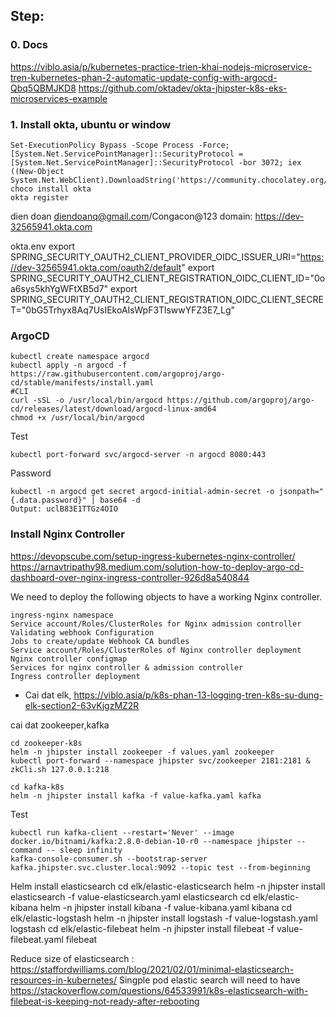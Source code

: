 ## Step:
### 0. Docs
https://viblo.asia/p/kubernetes-practice-trien-khai-nodejs-microservice-tren-kubernetes-phan-2-automatic-update-config-with-argocd-Qbq5QBMJKD8
https://github.com/oktadev/okta-jhipster-k8s-eks-microservices-example

### 1. Install okta, ubuntu or window
    Set-ExecutionPolicy Bypass -Scope Process -Force; [System.Net.ServicePointManager]::SecurityProtocol = [System.Net.ServicePointManager]::SecurityProtocol -bor 3072; iex ((New-Object System.Net.WebClient).DownloadString('https://community.chocolatey.org/install.ps1'))
    choco install okta
    okta register
dien doan diendoanq@gmail.com/Congacon@123
domain: https://dev-32565941.okta.com

okta.env
    export SPRING_SECURITY_OAUTH2_CLIENT_PROVIDER_OIDC_ISSUER_URI="https://dev-32565941.okta.com/oauth2/default"
    export SPRING_SECURITY_OAUTH2_CLIENT_REGISTRATION_OIDC_CLIENT_ID="0oa6sys5khYgWFtXB5d7"
    export SPRING_SECURITY_OAUTH2_CLIENT_REGISTRATION_OIDC_CLIENT_SECRET="0bG5Trhyx8Aq7UsIEkoAIsWpF3TlswwYFZ3E7_Lg"


### ArgoCD
    kubectl create namespace argocd
    kubectl apply -n argocd -f https://raw.githubusercontent.com/argoproj/argo-cd/stable/manifests/install.yaml
    #CLI 
    curl -sSL -o /usr/local/bin/argocd https://github.com/argoproj/argo-cd/releases/latest/download/argocd-linux-amd64
    chmod +x /usr/local/bin/argocd

Test

    kubectl port-forward svc/argocd-server -n argocd 8080:443

Password

    kubectl -n argocd get secret argocd-initial-admin-secret -o jsonpath="{.data.password}" | base64 -d
    Output: uclB83E1TTGz4OIO

                                                                      

### Install Nginx Controller
https://devopscube.com/setup-ingress-kubernetes-nginx-controller/
https://arnavtripathy98.medium.com/solution-how-to-deploy-argo-cd-dashboard-over-nginx-ingress-controller-926d8a540844

We need to deploy the following objects to have a working Nginx controller.

    ingress-nginx namespace
    Service account/Roles/ClusterRoles for Nginx admission controller
    Validating webhook Configuration
    Jobs to create/update Webhook CA bundles
    Service account/Roles/ClusterRoles of Nginx controller deployment
    Nginx controller configmap
    Services for nginx controller & admission controller
    Ingress controller deployment

- Cai dat elk,
https://viblo.asia/p/k8s-phan-13-logging-tren-k8s-su-dung-elk-section2-63vKjgzMZ2R

cai dat zookeeper,kafka

    cd zookeeper-k8s
    helm -n jhipster install zookeeper -f values.yaml zookeeper
    kubectl port-forward --namespace jhipster svc/zookeeper 2181:2181 &
    zkCli.sh 127.0.0.1:218

    cd kafka-k8s
    helm -n jhipster install kafka -f value-kafka.yaml kafka

Test

    kubectl run kafka-client --restart='Never' --image docker.io/bitnami/kafka:2.8.0-debian-10-r0 --namespace jhipster --command -- sleep infinity    
    kafka-console-consumer.sh --bootstrap-server kafka.jhipster.svc.cluster.local:9092 --topic test --from-beginning

Helm install elasticsearch
    cd elk/elastic-elasticsearch
    helm -n jhipster install elasticsearch -f value-elasticsearch.yaml elasticsearch
    cd elk/elastic-kibana
    helm -n jhipster install kibana -f value-kibana.yaml kibana
    cd elk/elastic-logstash
    helm -n jhipster install logstash -f value-logstash.yaml logstash
    cd elk/elastic-filebeat
    helm -n jhipster install filebeat -f value-filebeat.yaml filebeat

Reduce size of elasticsearch : https://staffordwilliams.com/blog/2021/02/01/minimal-elasticsearch-resources-in-kubernetes/
Singple pod elastic search will need to have https://stackoverflow.com/questions/64533991/k8s-elasticsearch-with-filebeat-is-keeping-not-ready-after-rebooting
